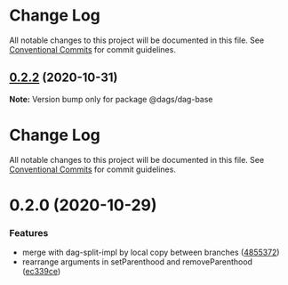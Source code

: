 # Change Log

All notable changes to this project will be documented in this file. See
[Conventional Commits](https://conventionalcommits.org) for commit guidelines.

## [0.2.2](https://github.com/AlexanderLapygin/dags/compare/@dags/dag-base@0.2.0...@dags/dag-base@0.2.2) (2020-10-31)

**Note:** Version bump only for package @dags/dag-base

# Change Log

All notable changes to this project will be documented in this file. See
[Conventional Commits](https://conventionalcommits.org) for commit guidelines.

# 0.2.0 (2020-10-29)

### Features

- merge with dag-split-impl by local copy between branches
  ([4855372](https://github.com/AlexanderLapygin/dags/commit/485537231c053f6e3ab753398c986f0e7be49278))
- rearrange arguments in setParenthood and removeParenthood
  ([ec339ce](https://github.com/AlexanderLapygin/dags/commit/ec339cef10d0da925aae3f3814b6820445df42e7))
